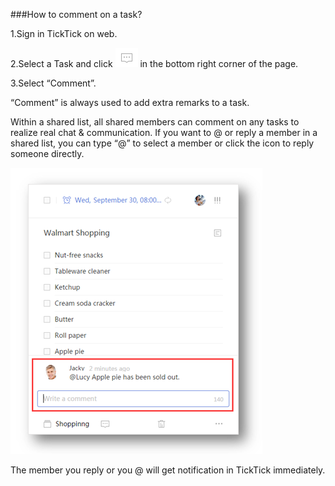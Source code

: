 ###How to comment on a task?

1.Sign in TickTick on web.

2.Select a Task and click ![](../images/commenticon.png) in the bottom right corner of the page.

3.Select “Comment”.

“Comment” is always used to add extra remarks to a task.

Within a shared list, all shared members can comment on any tasks to realize real chat & communication. If you want to @ or reply a member in a shared list, you can type “@” to select a member or click the icon to reply someone directly.


![](../images/web2-comment.png)


The member you reply or you @ will get notification in TickTick immediately.



